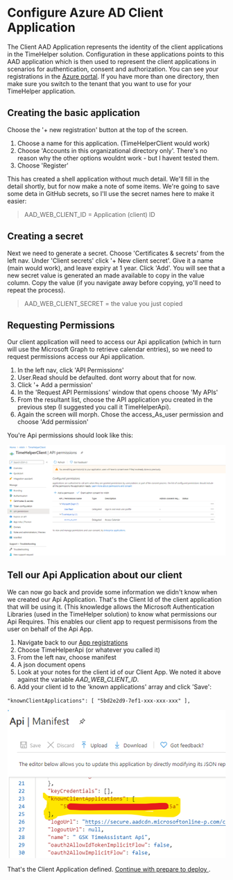 # Configure Azure AD Client Application

The Client AAD Application represents the identity of the client applications in the TimeHelper solution. Configuration in these applications points to this AAD application which is then used to represent the client applications in scenarios for authentication, consent and authorization. You can see your registrations in the [Azure portal](https://portal.azure.com/#blade/Microsoft_AAD_IAM/ActiveDirectoryMenuBlade/RegisteredApps). If you have more than one directory, then make sure you switch to the tenant that you want to use for your TimeHelper application. 

## Creating the basic application

Choose the '+ new registration' button at the top of the screen.

1. Choose a name for this application.  (TimeHelperClient would work)
1. Choose 'Accounts in this organizational directory only'.  There's no reason why the other options wouldnt work - but I havent tested them.
1. Choose 'Register'

This has created a shell application without much detail.  We'll fill in the detail shortly, but for now make a note of some items.  We're going to save some deta in GitHub secrets, so I'll use the secret names here to make it easier:

>AAD_WEB_CLIENT_ID = Application (client) ID

## Creating a secret

Next we need to generate a secret.  Choose 'Certificates & secrets' from the left nav. Under 'Client secrets' click '+ New client secret'.  Give it a name (main would work), and leave expiry at 1 year.  Click 'Add'. You will see that a new secret value is generated an made available to copy in the value column.  Copy the value (if you navigate away before copying, yo'll need to repeat the process).

>AAD_WEB_CLIENT_SECRET = the value you just copied

## Requesting Permissions

Our client application will need to access our Api application (which in turn will use the Microsoft Graph to retrieve calendar entries), so we need to request permissions access our Api application.  

1. In the left nav, click 'API Permissions'
1. User.Read should be defaulted. dont worry about that for now.
1. Click '+ Add a permission'
1. In the 'Request API Permissions' window that opens choose 'My APIs'
1. From the resultant list, choose the API application you created in the previous step (I suggested you call it TimeHelperApi).
1. Again the screen will morph.  Chose the access_As_user permission and choose 'Add permission'

You're Api permissions should look like this:

![screenshot client app api permissions](./images/client-app-api-permissions.png)

## Tell our Api Application about our client

We can now go back and provide some information we didn't know when we created our Api Application.  That's the Client Id of the client application that will be using it. (This knowledge allows the Microsoft Authentication Libraries (used in the TimeHelper solution) to know what permissions our Api Requires.  This enables our client app to request permisisons from the user on behalf of the Api App.

1. Navigate back to our [App registrations](https://portal.azure.com/#blade/Microsoft_AAD_IAM/ActiveDirectoryMenuBlade/RegisteredApps)
1. Choose TimeHelperApi (or whatever you called it)
1. From the left nav, choose manifest
1. A json document opens
1. Look at your notes for the client id of our Client App.  We noted it above against the variable *AAD_WEB_CLIENT_ID*.
1. Add your client id to the 'known applications' array and click 'Save':

``"knownClientApplications": [
		"5bd2e2d9-7ef1-xxx-xxx-xxx"
	],``

![screenshot manifest](./images/manifest-known-applications.png)


That's the Client Application defined.  [Continue with prepare to deploy ](https://github.com/nikkh/timehelper#preparing-to-deploy).
